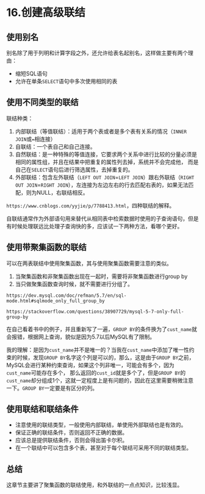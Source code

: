 # 16.创建高级联结

## 使用别名
别名除了用于列明和计算字段之外，还允许给表名起别名，这样做主要有两个理由：
* 缩短SQL语句
* 允许在单条`SELECT`语句中多次使用相同的表

## 使用不同类型的联结
联结种类：
1. 内部联结（等值联结）：适用于两个表或者是多个表有关系的情况（`INNER JOIN`或`=`相连接）
2. 自联结：一个表自己和自己连接。
3. 自然联结：是一种特殊的等值连接，它要求两个关系中进行比较的分量必须是相同的属性组，并且在结果中把重复的属性列去掉，系统并不会完成他， 而是自己在`SELECT`语句后进行筛选属性，去掉重复的。
4. 外部联结：包含左外联结（`LEFT OUT JOIN`=`LEFT JOIN`）跟右外联结（`RIGHT OUT JOIN`=`RIGHT JOIN`），左连接为左边左右的行去匹配右表的，如果无法匹配，则为NULL，右联结相反。


`https://www.cnblogs.com/yyjie/p/7788413.html`，四种联结的解释。

自联结通常作为外部语句用来替代从相同表中检索数据时使用的子查询语句，但是有时候处理联远比处理子查询快的多，应该试一下两种方法，看哪个更好。

## 使用带聚集函数的联结

可以在两表联结中使用聚集函数，其与使用聚集函数需要注意的类似。

1. 当聚集函数和非聚集函数出现在一起时，需要将非聚集函数进行group by
2. 当只做聚集函数查询时候，就不需要进行分组了。

`https://dev.mysql.com/doc/refman/5.7/en/sql-mode.html#sqlmode_only_full_group_by`

`https://stackoverflow.com/questions/38907729/mysql-5-7-only-full-group-by`

在自己看着书中的例子，并且重新写了一遍，`GROUP BY`的条件换为了`cust_name`就会报错，根据网上查询，貌似是因为5.7以后MySQL有了限制。

我的理解：是因为`cust_name`并不是唯一的？当我在`cust_name`中添加了唯一性约束的时候，发现`GROUP BY`名字这个列是可以的，那么，这是由于`GROUP BY`之前，MySQL会进行某种约束查询，如果这个列非唯一，可能会有多个，因为`cust_name`可能存在多个， 那么返回的`cust_id`就是多个了，但是`GROUP BY`的`cust_name`却分组成1个，这就一定程度上是有问题的，因此在这里需要稍微注意一下。`GROUP BY`一定要是有区分的列。


## 使用联结和联结条件
* 注意使用的联结类型，一般使用内部联结，单使用外部联结也是有效的。
* 保证正确的联结条件，否则返回不正确的数据。
* 应该总是提供联结条件，否则会得出笛卡尔积。
* 在一个联结中可以包含多个表，甚至对于每个联结可采用不同的联结类型。

## 总结
这章节主要讲了聚集函数的联结使用，和外联结的一点点知识，比较浅显。
